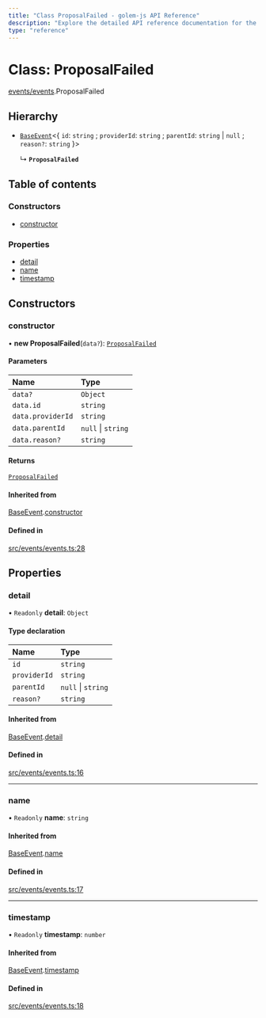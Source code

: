 ```yaml
---
title: "Class ProposalFailed - golem-js API Reference"
description: "Explore the detailed API reference documentation for the Class ProposalFailed within the golem-js SDK for the Golem Network."
type: "reference"
---
```

# Class: ProposalFailed

[events/events](../modules/events_events).ProposalFailed

## Hierarchy

- [`BaseEvent`](events_events.BaseEvent)<{ `id`: `string` ; `providerId`: `string` ; `parentId`: `string` \| ``null`` ; `reason?`: `string`  }\>

  ↳ **`ProposalFailed`**

## Table of contents

### Constructors

- [constructor](events_events.ProposalFailed#constructor)

### Properties

- [detail](events_events.ProposalFailed#detail)
- [name](events_events.ProposalFailed#name)
- [timestamp](events_events.ProposalFailed#timestamp)

## Constructors

### constructor

• **new ProposalFailed**(`data?`): [`ProposalFailed`](events_events.ProposalFailed)

#### Parameters

| Name | Type |
| :------ | :------ |
| `data?` | `Object` |
| `data.id` | `string` |
| `data.providerId` | `string` |
| `data.parentId` | ``null`` \| `string` |
| `data.reason?` | `string` |

#### Returns

[`ProposalFailed`](events_events.ProposalFailed)

#### Inherited from

[BaseEvent](events_events.BaseEvent).[constructor](events_events.BaseEvent#constructor)

#### Defined in

[src/events/events.ts:28](https://github.com/golemfactory/golem-js/blob/00d03ae/src/events/events.ts#L28)

## Properties

### detail

• `Readonly` **detail**: `Object`

#### Type declaration

| Name | Type |
| :------ | :------ |
| `id` | `string` |
| `providerId` | `string` |
| `parentId` | ``null`` \| `string` |
| `reason?` | `string` |

#### Inherited from

[BaseEvent](events_events.BaseEvent).[detail](events_events.BaseEvent#detail)

#### Defined in

[src/events/events.ts:16](https://github.com/golemfactory/golem-js/blob/00d03ae/src/events/events.ts#L16)

___

### name

• `Readonly` **name**: `string`

#### Inherited from

[BaseEvent](events_events.BaseEvent).[name](events_events.BaseEvent#name)

#### Defined in

[src/events/events.ts:17](https://github.com/golemfactory/golem-js/blob/00d03ae/src/events/events.ts#L17)

___

### timestamp

• `Readonly` **timestamp**: `number`

#### Inherited from

[BaseEvent](events_events.BaseEvent).[timestamp](events_events.BaseEvent#timestamp)

#### Defined in

[src/events/events.ts:18](https://github.com/golemfactory/golem-js/blob/00d03ae/src/events/events.ts#L18)
